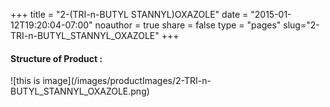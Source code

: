 +++
title = "2-(TRI-n-BUTYL STANNYL)OXAZOLE"
date = "2015-01-12T19:20:04-07:00"
noauthor = true
share = false
type = "pages"
slug="2-TRI-n-BUTYL_STANNYL_OXAZOLE"
+++

<h4> Structure of Product : </h4>
![this is image](/images/productImages/2-TRI-n-BUTYL_STANNYL_OXAZOLE.png)
